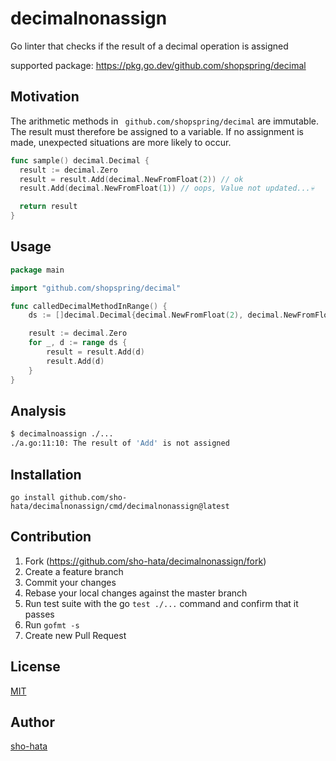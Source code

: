 # decimalnonassign
Go linter that checks if the result of a decimal operation is assigned

supported package: https://pkg.go.dev/github.com/shopspring/decimal

## Motivation
The arithmetic methods in ` github.com/shopspring/decimal`  are immutable. The result must therefore be assigned to a variable.
If no assignment is made, unexpected situations are more likely to occur.

```go
func sample() decimal.Decimal {
  result := decimal.Zero
  result = result.Add(decimal.NewFromFloat(2)) // ok
  result.Add(decimal.NewFromFloat(1)) // oops, Value not updated...💀

  return result
}
```
## Usage
```go
package main

import "github.com/shopspring/decimal"

func calledDecimalMethodInRange() {
	ds := []decimal.Decimal{decimal.NewFromFloat(2), decimal.NewFromFloat(2), decimal.NewFromFloat(2)}

	result := decimal.Zero
	for _, d := range ds {
		result = result.Add(d)
		result.Add(d)
	}
}
```
## Analysis
```bash
$ decimalnoassign ./...
./a.go:11:10: The result of 'Add' is not assigned
```

## Installation
```
go install github.com/sho-hata/decimalnonassign/cmd/decimalnonassign@latest
```

## Contribution
1. Fork (https://github.com/sho-hata/decimalnonassign/fork)
2. Create a feature branch
3. Commit your changes
4. Rebase your local changes against the master branch
5. Run test suite with the go `test ./...` command and confirm that it passes
6. Run `gofmt -s`
7. Create new Pull Request

## License
[MIT](https://github.com/sho-hata/tparagen/blob/main/LICENSE)

## Author
[sho-hata](https://github.com/sho-hata)
